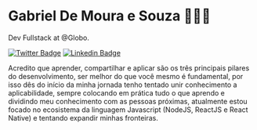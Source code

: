 # Gabriel De Moura e Souza 👨🏾‍💻

Dev Fullstack at @Globo.

[![Twitter Badge](https://img.shields.io/badge/-@dieegosf-6633cc?style=flat-square&labelColor=6633cc&logo=twitter&logoColor=white&link=https://twitter.com/arrobagabrieljs)](https://twitter.com/arrobagabrieljs) 
[![Linkedin Badge](https://img.shields.io/badge/-Diego%20Fernandes-6633cc?style=flat-square&logo=Linkedin&logoColor=white&link=https://www.linkedin.com/in/gabriel-de-moura-e-souza/)](https://www.linkedin.com/in/gabriel-de-moura-e-souza/) 


Acredito que aprender, compartilhar e aplicar são os três principais pilares do desenvolvimento, ser melhor do que você mesmo é fundamental, por isso dês do início da minha jornada tenho tentado unir conhecimento a aplicabilidade, sempre colocando em prática tudo o que aprendo e dividindo meu conhecimento com as pessoas próximas, atualmente estou focado no ecosistema da linguagem Javascript (NodeJS, ReactJS e React Native) e tentando expandir minhas fronteiras.
